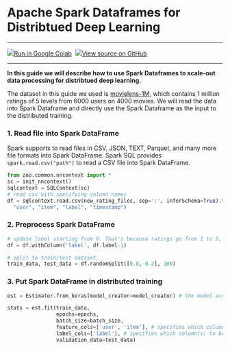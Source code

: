 # Apache Spark Dataframes for Distribtued Deep Learning

---

<a target="_blank" href="https://colab.research.google.com/github/intel-analytics/analytics-zoo/blob/master/docs/docs/colab-notebook/orca/quickstart/ncf_dataframe.ipynb"><img src="https://www.tensorflow.org/images/colab_logo_32px.png" />Run in Google Colab</a>&nbsp; <a target="_blank" href="https://github.com/intel-analytics/analytics-zoo/blob/master/docs/docs/colab-notebook/orca/quickstart/ncf_dataframe.ipynb"><img src="https://www.tensorflow.org/images/GitHub-Mark-32px.png" />View source on GitHub</a>

---
**In this guide we will describe how to use Spark Dataframes to scale-out data processing for distribtued deep learning.**

The dataset in this guide we used is [movielens-1M](https://grouplens.org/datasets/movielens/1m/), which contains 1 million ratings of 5 levels from 6000 users on 4000 movies. We will read the data into Spark Dataframe and directly use the Spark Dataframe as the input to the distributed training. 

### **1. Read file into Spark DataFrame** 

Spark supports to read files in CSV, JSON, TEXT, Parquet, and many more file formats into Spark DataFrame. Spark SQL provides `spark.read.csv("path")` to read a CSV file into Spark DataFrame. 

```python
from zoo.common.nncontext import *
sc = init_nncontext()
sqlcontext = SQLContext(sc)
# read csv with specifying column names
df = sqlcontext.read.csv(new_rating_files, sep=':', inferSchema=True).toDF(
  "user", "item", "label", "timestamp")
```

### **2. Preprocess Spark DataFrame** 

```python
# update label starting from 0. That's because ratings go from 1 to 5, while the matrix column index goes from 0 to 4
df = df.withColumn('label', df.label-1)

# split to train/test dataset
train_data, test_data = df.randomSplit([0.8, 0.2], 100)
```

### **3. Put Spark DataFrame in distributed training** 

```python
est = Estimator.from_keras(model_creator=model_creator) # the model accept two inputs and one label

stats = est.fit(train_data,
                epochs=epochs,
                batch_size=batch_size,
                feature_cols=['user', 'item'], # specifies which column(s) to be used as inputs
                label_cols=['label'], # specifies which column(s) to be used as labels
                validation_data=test_data)
```
